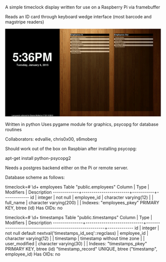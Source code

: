A simple timeclock display written for use on a Raspberry Pi via framebuffer

Reads an ID card through keyboard wedge interface (most barcode and magstripe readers)

![screen shot](https://github.com/edvallie/pyclock/raw/master/screenshot.png)

Written in python
Uses pygame module for graphics, psycopg for database routines

Collaborators: edvallie, chris0x00, s6moberg

Should work out of the box on Raspbian after installing psycopg:

apt-get install python-psycopg2

Needs a postgres backend either on the Pi or remote server.

Database scheme as follows:

timeclock=# \d+ employees
                    Table "public.employees"
   Column    |          Type          | Modifiers | Description
-------------+------------------------+-----------+-------------
 id          | integer                | not null  |
 employee_id | character varying(12)  |           |
 full_name   | character varying(200) |           |
Indexes:
    "employees_pkey" PRIMARY KEY, btree (id)
Has OIDs: no


timeclock=# \d+ timestamps
                                              Table "public.timestamps"
    Column     |            Type             |                        Modifiers                        | Description
---------------+-----------------------------+---------------------------------------------------------+-------------
 id            | integer                     | not null default nextval('timestamps_id_seq'::regclass) |
 employee_id   | character varying(12)       |                                                         |
 timestamp     | timestamp without time zone |                                                         |
 user_modified | character varying(30)       |                                                         |
Indexes:
    "timestamps_pkey" PRIMARY KEY, btree (id)
    "timestamp_record" UNIQUE, btree ("timestamp", employee_id)
Has OIDs: no

